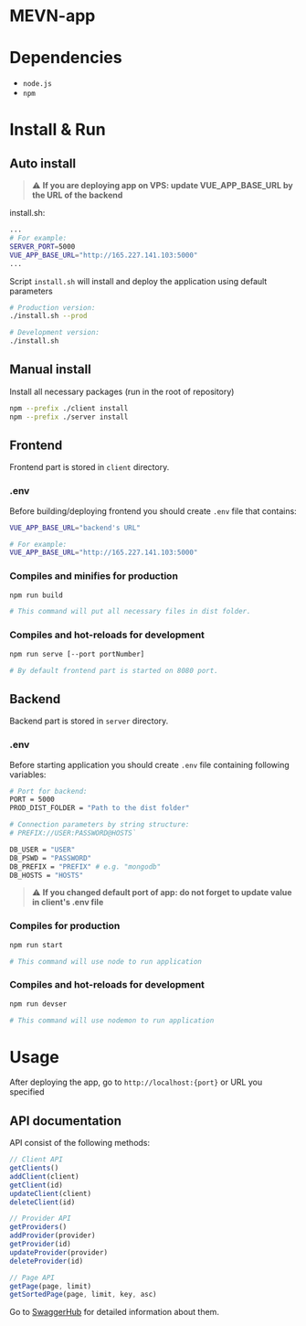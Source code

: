 # MEVN-app
# Dependencies
 * `node.js`
 * `npm` 

# Install & Run

## Auto install
> :warning: **If you are deploying app on VPS: update VUE_APP_BASE_URL by the URL of the backend**

install.sh:
```bash
...
# For example:
SERVER_PORT=5000
VUE_APP_BASE_URL="http://165.227.141.103:5000"
...
```

Script `install.sh` will install and deploy the application using default parameters
```bash
# Production version:
./install.sh --prod

# Development version:
./install.sh
```

## Manual install
Install all necessary packages (run in the root of repository)
```bash
npm --prefix ./client install
npm --prefix ./server install
```

## Frontend
Frontend part is stored in `client` directory.

### .env
Before building/deploying frontend you should create `.env` file that contains:
```bash
VUE_APP_BASE_URL="backend's URL"

# For example:
VUE_APP_BASE_URL="http://165.227.141.103:5000"
```

### Compiles and minifies for production
```bash
npm run build

# This command will put all necessary files in dist folder.
```

### Compiles and hot-reloads for development
```bash
npm run serve [--port portNumber]

# By default frontend part is started on 8080 port.
```

## Backend
Backend part is stored in `server` directory.

### .env
Before starting application you should create `.env` file
containing following variables:
```bash
# Port for backend:
PORT = 5000
PROD_DIST_FOLDER = "Path to the dist folder"

# Connection parameters by string structure:
# PREFIX://USER:PASSWORD@HOSTS`

DB_USER = "USER"
DB_PSWD = "PASSWORD"
DB_PREFIX = "PREFIX" # e.g. "mongodb"
DB_HOSTS = "HOSTS"
```
> :warning: **If you changed default port of app: do not forget to update value in client's .env file**

### Compiles for production
```bash
npm run start

# This command will use node to run application
```

### Compiles and hot-reloads for development
```bash
npm run devser

# This command will use nodemon to run application
```

# Usage

After deploying the app, go to `http://localhost:{port}` or URL you specified 

## API documentation 

API consist of the following methods:

```javascript
// Client API
getClients()
addClient(client)
getClient(id)
updateClient(client)
deleteClient(id)

// Provider API
getProviders()
addProvider(provider)
getProvider(id)
updateProvider(provider)
deleteProvider(id)

// Page API
getPage(page, limit)
getSortedPage(page, limit, key, asc)

```

Go to [SwaggerHub](https://app.swaggerhub.com/apis-docs/mhufflep/server-api/0.1) for detailed information about them.
